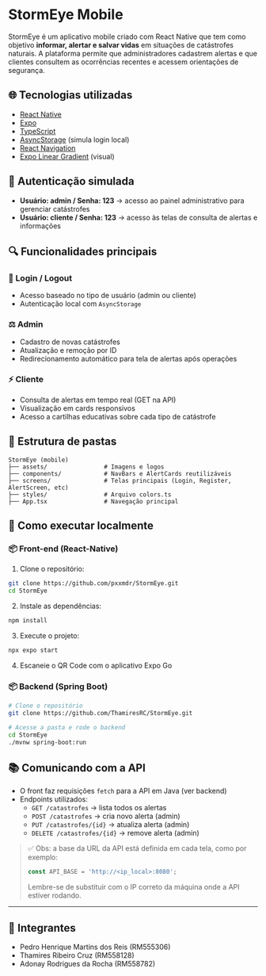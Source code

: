 # StormEye Mobile

StormEye é um aplicativo mobile criado com React Native que tem como objetivo **informar, alertar e salvar vidas** em situações de catástrofes naturais. A plataforma permite que administradores cadastrem alertas e que clientes consultem as ocorrências recentes e acessem orientações de segurança.

## 🌐 Tecnologias utilizadas

- [React Native](https://reactnative.dev/)
- [Expo](https://expo.dev/)
- [TypeScript](https://www.typescriptlang.org/)
- [AsyncStorage](https://react-native-async-storage.github.io/async-storage/) (simula login local)
- [React Navigation](https://reactnavigation.org/)
- [Expo Linear Gradient](https://docs.expo.dev/versions/latest/sdk/linear-gradient/) (visual)

## 👤 Autenticação simulada

- **Usuário: admin / Senha: 123** → acesso ao painel administrativo para gerenciar catástrofes
- **Usuário: cliente / Senha: 123** → acesso às telas de consulta de alertas e informações

## 🔍 Funcionalidades principais

### 🔐 Login / Logout
- Acesso baseado no tipo de usuário (admin ou cliente)
- Autenticação local com `AsyncStorage`

### ⚖️ Admin
- Cadastro de novas catástrofes
- Atualização e remoção por ID
- Redirecionamento automático para tela de alertas após operações

### ⚡ Cliente
- Consulta de alertas em tempo real (GET na API)
- Visualização em cards responsivos
- Acesso a cartilhas educativas sobre cada tipo de catástrofe

## 📁 Estrutura de pastas

```
StormEye (mobile)
├── assets/                # Imagens e logos
├── components/            # NavBars e AlertCards reutilizáveis
├── screens/               # Telas principais (Login, Register, AlertScreen, etc)
├── styles/                # Arquivo colors.ts
├── App.tsx                # Navegação principal
```

## 🚀 Como executar localmente

### 📦 Front-end (React-Native)
1. Clone o repositório:
```bash
git clone https://github.com/pxxmdr/StormEye.git
cd StormEye
```

2. Instale as dependências:
```bash
npm install
```

3. Execute o projeto:
```bash
npx expo start
```

4. Escaneie o QR Code com o aplicativo Expo Go

### 📦 Backend (Spring Boot)
```bash
# Clone o repositório
git clone https://github.com/ThamiresRC/StormEye.git

# Acesse a pasta e rode o backend
cd StormEye
./mvnw spring-boot:run
```

## 📚 Comunicando com a API

- O front faz requisições `fetch` para a API em Java (ver backend)
- Endpoints utilizados:
  - `GET /catastrofes`  → lista todos os alertas
  - `POST /catastrofes` → cria novo alerta (admin)
  - `PUT /catastrofes/{id}` → atualiza alerta (admin)
  - `DELETE /catastrofes/{id}` → remove alerta (admin)

> ✅ Obs: a base da URL da API está definida em cada tela, como por exemplo:
> ```ts
> const API_BASE = 'http://<ip_local>:8080';
> ```
> Lembre-se de substituir com o IP correto da máquina onde a API estiver rodando.

---

## 💼 Integrantes

- Pedro Henrique Martins dos Reis (RM555306)
- Thamires Ribeiro Cruz (RM558128)
- Adonay Rodrigues da Rocha (RM558782)
